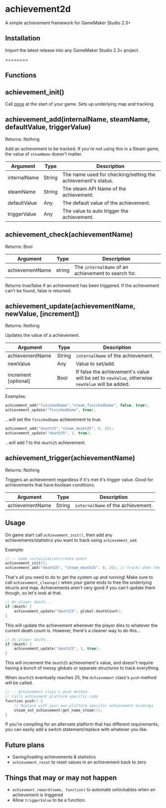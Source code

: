 # achievement2d
 A simple achievement framework for GameMaker Studio 2.3+ 



## Installation

Import the latest release into any GameMaker Studio 2.3+ project.

========

## Functions

## achievement_init()

Call <u>once</u> at the start of your game. Sets up underlying map and tracking.

## achievement_add(internalName, steamName, defaultValue, triggerValue) 

Returns: Nothing

Add an achievement to be tracked. If you're not using this in a Steam game, the value of `steamName` doesn't matter.

| **Argument** | Type   | **Description**                                              |
| ------------ | ------ | ------------------------------------------------------------ |
| internalName | String | The name used for checking/setting the achievement's status. |
| steamName    | String | The steam API Name of the achievement.                       |
| defaultValue | Any    | The default value of the achievement.                        |
| triggerValue | Any    | The value to auto trigger the achievement.                   |

## achievement_check(achievementName)

Returns: Bool

| **Argument**    | Type   | Description                                         |
| --------------- | ------ | --------------------------------------------------- |
| achievementName | string | The `internalName` of an achievement to search for. |

Returns true/false if an achievement has been triggered. If the achievement can't be found, false is returned.

## achievement_update(achievementName, newValue, [increment])

Returns: Nothing

Updates the value of a achievement.

| **Argument**         | **Type** | **Description**                                              |
| -------------------- | -------- | ------------------------------------------------------------ |
| achievementName      | String   | `internalName` of the achievement.                           |
| newValue             | Any      | Value to set/add.                                            |
| increment [optional] | Bool     | If false the achievement's value will be set to `newValue`, otherwise `newValue` will be added. |

Examples:

```c++
achivement_add("finishedGame","steam_finishedGame", false, true);
achievement_update("finishedGame", true);
```

...will set the `finishedGame` achievement to true.

```c++
achivement_add("death25","steam_death25", 0, 25);
achievement_update("death25", 1, true);
```

...will add 1 to the `death25` achievement.

## achievement_trigger(achievementName)

Returns: Nothing

Triggers an achievement regardless if it's met it's trigger value. Good for achievements that have boolean conditions.

| **Argument**    | **Type** | **Description**                    |
| --------------- | -------- | ---------------------------------- |
| achievementName | String   | `internalName` of the achievement. |



## Usage

On game start call `achievement_init()`, then add any achievements/statistics you want to track using `achievement_add`.

Example:

```c++
// -- Game initalization/create event
achievement_init();
achievement_add("death25", "steam_death25", 0, 25); // Tracks when the player's died 25 times
```

That's all you need to do to get the system up and running! Make sure to call `achievement_cleanup()` when your game ends to free the underlying structs and map. Achievements aren't very good if you can't update them though, so let's look at that.

```c++
// On player death...
if (death) {
    achievement_update("death25", global.deathCount);
}
```

This will update the achievement whenever the player dies to whatever the current death count is. However, there's a cleaner way to do this...

```c++
// On player death...
if (death) {
    achievement_update("death25", 1, true);
}
```

This will increment the `death25` achievement's value, and doesn't require having a bunch of messy globals or separate structures to track everything.

When `death25` eventually reaches 25, the `Achievement` class's `push` method will be called.

```c++
// -- Achievement class's push method.
// Calls achievment platform specific code
function push() {
    // Replace with your own platform specific achievement bindings
    steam_set_achievement(get_name_steam());
}
```

If you're compiling for an alternate platform that has different requirements, you can easily add a switch statement/replace with whatever you like.

## Future plans

- Saving/loading achievements & statistics
- `achievement_reset` to reset values in an achievement back to zero

## Things that may or may not happen

- `achievment_reward(name, function)` to automate unlockables when an achievement is triggered
- Allow `triggerValue` to be a function.